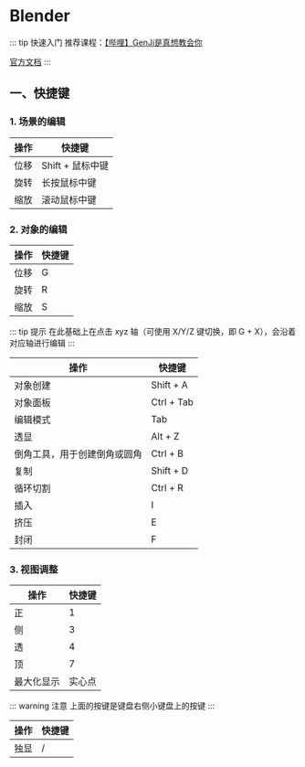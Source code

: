 # Blender

::: tip 快速入门
推荐课程：[【哔哩】GenJi是真想教会你](https://www.bilibili.com/video/BV1kX4y1m7G5)

[官方文档](https://docs.blender.org/)
:::

## 一、快捷键

### 1. 场景的编辑

| 操作 | 快捷键           |
| ---- | ---------------- |
| 位移 | Shift + 鼠标中键 |
| 旋转 | 长按鼠标中键     |
| 缩放 | 滚动鼠标中键     |

### 2. 对象的编辑

| 操作 | 快捷键 |
| ---- | ------ |
| 位移 | G      |
| 旋转 | R      |
| 缩放 | S      |

::: tip 提示
在此基础上在点击 xyz 轴（可使用 X/Y/Z 键切换，即 G + X），会沿着对应轴进行编辑
:::

| 操作                         | 快捷键     |
| ---------------------------- | ---------- |
| 对象创建                     | Shift + A  |
| 对象面板                     | Ctrl + Tab |
| 编辑模式                     | Tab        |
| 透显                         | Alt + Z    |
| 倒角工具，用于创建倒角或圆角 | Ctrl + B   |
| 复制                         | Shift + D  |
| 循环切割                     | Ctrl + R   |
| 插入                         | I          |
| 挤压                         | E          |
| 封闭                         | F          |

### 3. 视图调整

| 操作       | 快捷键 |
| ---------- | ------ |
| 正         | 1      |
| 侧         | 3      |
| 透         | 4      |
| 顶         | 7      |
| 最大化显示 | 实心点 |

::: warning 注意
上面的按键是键盘右侧小键盘上的按键
:::

| 操作 | 快捷键 |
| ---- | ------ |
| 独显 | /      |

